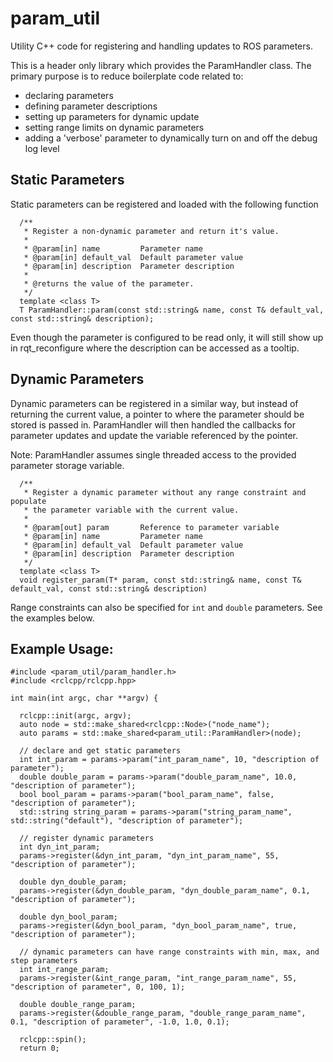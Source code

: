 # param_util

Utility C++ code for registering and handling updates to ROS parameters.

This is a header only library which provides the ParamHandler class.  The
primary purpose is to reduce boilerplate code related to:
  - declaring parameters
  - defining parameter descriptions
  - setting up parameters for dynamic update
  - setting range limits on dynamic parameters
  - adding a 'verbose' parameter to dynamically turn on and off the debug log
    level

## Static Parameters

Static parameters can be registered and loaded with the following function

```
  /**
   * Register a non-dynamic parameter and return it's value.
   *
   * @param[in] name         Parameter name
   * @param[in] default_val  Default parameter value
   * @param[in] description  Parameter description
   *
   * @returns the value of the parameter.
   */
  template <class T>
  T ParamHandler::param(const std::string& name, const T& default_val, const std::string& description);
```

Even though the parameter is configured to be read only, it will still show up in rqt_reconfigure where the description
can be accessed as a tooltip.

## Dynamic Parameters

Dynamic parameters can be registered in a similar way, but instead of returning the current value, a pointer to where
the parameter should be stored is passed in.   ParamHandler will then handled the callbacks for parameter updates and
update the variable referenced by the pointer.

Note: ParamHandler assumes single threaded access to the provided parameter storage variable.

```
  /**
   * Register a dynamic parameter without any range constraint and populate
   * the parameter variable with the current value.
   *
   * @param[out] param       Reference to parameter variable
   * @param[in] name         Parameter name
   * @param[in] default_val  Default parameter value
   * @param[in] description  Parameter description
   */
  template <class T>
  void register_param(T* param, const std::string& name, const T& default_val, const std::string& description)
```

Range constraints can also be specified for `int` and `double` parameters.  See the examples below.

## Example Usage:
```
#include <param_util/param_handler.h>
#include <rclcpp/rclcpp.hpp>

int main(int argc, char **argv) {

  rclcpp::init(argc, argv);
  auto node = std::make_shared<rclcpp::Node>("node_name");
  auto params = std::make_shared<param_util::ParamHandler>(node);

  // declare and get static parameters
  int int_param = params->param("int_param_name", 10, "description of parameter");
  double double_param = params->param("double_param_name", 10.0, "description of parameter");
  bool bool_param = params->param("bool_param_name", false, "description of parameter");
  std::string string_param = params->param("string_param_name", std::string("default"), "description of parameter");

  // register dynamic parameters
  int dyn_int_param;
  params->register(&dyn_int_param, "dyn_int_param_name", 55, "description of parameter");

  double dyn_double_param;
  params->register(&dyn_double_param, "dyn_double_param_name", 0.1, "description of parameter");

  double dyn_bool_param;
  params->register(&dyn_bool_param, "dyn_bool_param_name", true, "description of parameter");

  // dynamic parameters can have range constraints with min, max, and step parameters
  int int_range_param;
  params->register(&int_range_param, "int_range_param_name", 55, "description of parameter", 0, 100, 1);

  double double_range_param;
  params->register(&double_range_param, "double_range_param_name", 0.1, "description of parameter", -1.0, 1.0, 0.1);

  rclcpp::spin();
  return 0;

```